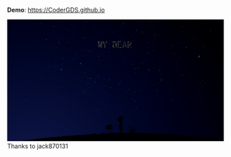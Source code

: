 **Demo**: https://CoderGDS.github.io

![valentine](https://github.com/jack870131/Markdown-Pic/blob/master/Picture/valentine.gif?raw=true)
Thanks to jack870131
